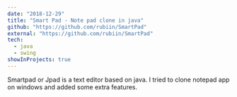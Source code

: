 ```yaml
---
date: "2018-12-29"
title: "Smart Pad - Note pad clone in java"
github: "https://github.com/rubiin/SmartPad"
external: "https://github.com/rubiin/SmartPad"
tech:
  - java
  - swing
showInProjects: true
---
```


Smartpad or Jpad is a text editor based on java. I tried to clone notepad app on windows and added some extra features.
